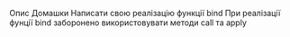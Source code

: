 Опис Домашки
Написати свою реалізацію функції bind
При реалізації фунції bind заборонено використовувати методи call та apply